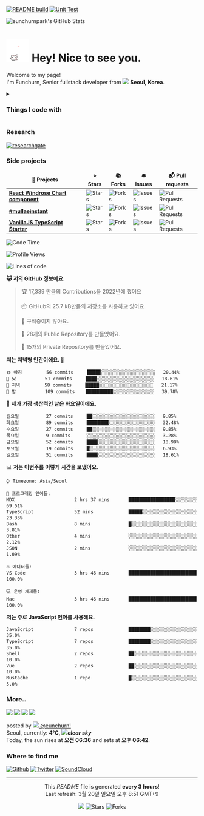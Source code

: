 [![README build](https://github.com/eunchurnpark/eunchurnpark/actions/workflows/main.yml/badge.svg)](https://github.com/eunchurnpark/eunchurnpark/actions/workflows/main.yml) [![Unit Test](https://github.com/eunchurnpark/eunchurnpark/actions/workflows/unit-test.yml/badge.svg)](https://github.com/eunchurnpark/eunchurnpark/actions/workflows/unit-test.yml)

![eunchurnpark's GitHub Stats](https://github-readme-stats.vercel.app/api?username=eunchurnpark&show_icons=true)

<h1><img src="kitty_chase_heart.gif" width="60"/> Hey! Nice to see you.</h1>

<p>Welcome to my page! </br> I'm Eunchurn, Senior fullstack developer from <img src="https://upload.wikimedia.org/wikipedia/commons/0/09/Flag_of_South_Korea.svg" width="13"/> <b>Seoul, Korea</b>. </p>

<details>
<summary><h3>Things I code with</h3></summary>
<p>
  <img alt="TypeScript" src="https://img.shields.io/badge/-TypeScript-007ACC?style=flat-square&logo=typescript&logoColor=white" />
  <img alt="Python" src="https://img.shields.io/badge/-python-3776AB?style=flat-square&logo=python&logoColor=white" />
  <img alt="Go" src="https://img.shields.io/badge/-Go-00ADD8?style=flat-square&logo=go&logoColor=white" />
  <img alt="React" src="https://img.shields.io/badge/-React-45b8d8?style=flat-square&logo=react&logoColor=white" />
  <img alt="html5" src="https://img.shields.io/badge/-HTML5-E34F26?style=flat-square&logo=html5&logoColor=white" />
  <img alt="css3" src="https://img.shields.io/badge/-CSS3-1572B6?style=flat-square&logo=css3&logoColor=white" />
  <img alt="JavaScript" src="https://img.shields.io/badge/-JavaScript-F7DF1E?style=flat-square&logo=javascript&logoColor=white" />
  <img alt="Babel" src="https://img.shields.io/badge/-Babel-F9DC3E?style=flat-square&logo=babel&logoColor=white" />
  <img alt="Svelte" src="https://img.shields.io/badge/-Svelte-FF3E00?style=flat-square&logo=svelte&logoColor=white" />
  <img alt="webcomponent" src="https://img.shields.io/badge/-webcomponent-29ABE2?style=flat-square&logo=webcomponents.org&logoColor=white" />
  <img alt="Electron" src="https://img.shields.io/badge/-Electron-47848F?style=flat-square&logo=electron&logoColor=white" />
  <img alt="Next" src="https://img.shields.io/badge/-Nextjs-000000?style=flat-square&logo=next.js&logoColor=white" />
  <img alt="Gatsby" src="https://img.shields.io/badge/-Gatsby-663399?style=flat-square&logo=gatsby&logoColor=white" />
  <img alt="PWA" src="https://img.shields.io/badge/-PWA-5A0FC8?style=flat-square&logo=pwa&logoColor=white" />
  <img alt="Webpack" src="https://img.shields.io/badge/-Webpack-8DD6F9?style=flat-square&logo=webpack&logoColor=white" /> 
  <img alt="Gulp" src="https://img.shields.io/badge/-Gulp-CF4647?style=flat-square&logo=gulp&logoColor=white" />
  <img alt="Docker" src="https://img.shields.io/badge/-Docker-46a2f1?style=flat-square&logo=docker&logoColor=white" />
  <img alt="Kubernetes" src="https://img.shields.io/badge/-Kubernetes-326CE5?style=flat-square&logo=kubernetes&logoColor=white" />
  <img alt="github" src="https://img.shields.io/badge/-Github-181717?style=flat-square&logo=github&logoColor=white" />
  <img alt="github actions" src="https://img.shields.io/badge/-Github_Actions-2088FF?style=flat-square&logo=github-actions&logoColor=white" />
  <img alt="WhiteSource" src="https://img.shields.io/badge/-WhiteSource-161D4E?style=flat-square&logo=whitesource&logoColor=white" />
  <img alt="RenovateBot" src="https://img.shields.io/badge/-RenovateBot-1A1F6C?style=flat-square&logo=renovatebot&logoColor=white" />
  <img alt="bitbucket" src="https://img.shields.io/badge/-Bitbucket-0052CC?style=flat-square&logo=bitbucket&logoColor=white" />
  <img alt="Apollo" src="https://img.shields.io/badge/-Apollo%20GraphQL-311C87?style=flat-square&logo=apollo-graphql&logoColor=white" />
  <img alt="GraphQL" src="https://img.shields.io/badge/-GraphQL-E10098?style=flat-square&logo=graphql&logoColor=white" />
  <img alt="MobX" src="https://img.shields.io/badge/-MobX-FF9955?style=flat-square&logo=mobx&logoColor=white" />
  <img alt="Redux" src="https://img.shields.io/badge/-Redux-764ABC?style=flat-square&logo=redux&logoColor=white" />
  <img alt="react-router" src="https://img.shields.io/badge/-React%20Router-CA4245?style=flat-square&logo=react-router&logoColor=white" />
  <img alt="Prisma" src="https://img.shields.io/badge/-Prisma-0C3249?style=flat-square&logo=prisma&logoColor=white" />
  <img alt="Styled Components" src="https://img.shields.io/badge/-Styled_Components-db7092?style=flat-square&logo=styled-components&logoColor=white" />
  <img alt="Material UI" src="https://img.shields.io/badge/-MUI-0081CB?style=flat-square&logo=mui&logoColor=white" />
  <img alt="Material Design" src="https://img.shields.io/badge/-Material%20Design-0081CB?style=flat-square&logo=material-design&logoColor=white" />
  <img alt="pypi" src="https://img.shields.io/badge/-PyPI-3775A9?style=flat-square&logo=pypi&logoColor=white" />
  <img alt="NumPy" src="https://img.shields.io/badge/-NumPy-013243?style=flat-square&logo=numpy&logoColor=white" />
  <img alt="SciPy" src="https://img.shields.io/badge/-scipy-8CAAE6?style=flat-square&logo=scipy&logoColor=white" />
  <img alt="scikit-learn" src="https://img.shields.io/badge/-scikitLearn-F7931E?style=flat-square&logo=scikit-learn&logoColor=white" />
  <img alt="TensorFlow" src="https://img.shields.io/badge/-tensorflow-FF6F00?style=flat-square&logo=tensorflow&logoColor=white" />
  <img alt="pyTorch" src="https://img.shields.io/badge/-PyTorch-EE4C2C?style=flat-square&logo=pytorch&logoColor=white" />
  <img alt="Django" src="https://img.shields.io/badge/-Django-092E20?style=flat-square&logo=django&logoColor=white" />
  <img alt="NestJs" src="https://img.shields.io/badge/-NestJs-ea2845?style=flat-square&logo=nestjs&logoColor=white" />
  <img alt="npm" src="https://img.shields.io/badge/-NPM-CB3837?style=flat-square&logo=npm&logoColor=white" />
  <img alt="yarn" src="https://img.shields.io/badge/-yarn-2C8EBB?style=flat-square&logo=yarn&logoColor=white" />
  <img alt="express" src="https://img.shields.io/badge/-Express-000000?style=flat-square&logo=express&logoColor=white" />
  <img alt="socket.io" src="https://img.shields.io/badge/-Socket.io-010101?style=flat-square&logo=socket.io&logoColor=white" />
  <img alt="fastify" src="https://img.shields.io/badge/-Fastify-000000?style=flat-square&logo=fastify&logoColor=white" />
  <img alt="flask" src="https://img.shields.io/badge/-Flask-000000?style=flat-square&logo=flask&logoColor=white" />
  <img alt="jekyll" src="https://img.shields.io/badge/-Jekyll-CC0000?style=flat-square&logo=jekyll&logoColor=white" />
  <img alt="Rollup" src="https://img.shields.io/badge/-Rollup-EC4A3F?style=flat-square&logo=rollup.js&logoColor=white" />
  <img alt="lerna" src="https://img.shields.io/badge/-lerna-2F0268?style=flat-square&logo=lerna&logoColor=white" />
  <img alt="d3js" src="https://img.shields.io/badge/-D3.js-F9A03C?style=flat-square&logo=d3.js&logoColor=white" />
  <img alt="Three.js" src="https://img.shields.io/badge/-Three.js-000000?style=flat-square&logo=three.js&logoColor=white" />
  <img alt="webGL" src="https://img.shields.io/badge/-WebGL-990000?style=flat-square&logo=webgl&logoColor=white" />
  <img alt="Prettier" src="https://img.shields.io/badge/-Prettier-F7B93E?style=flat-square&logo=prettier&logoColor=white" />
  <img alt="ESLint" src="https://img.shields.io/badge/-ESLint-4B32C3?style=flat-square&logo=eslint&logoColor=white" />
  <img alt="MongoDB" src="https://img.shields.io/badge/-MongoDB-13aa52?style=flat-square&logo=mongodb&logoColor=white" />
  <img alt="MySQL" src="https://img.shields.io/badge/-MySQL-4479A1?style=flat-square&logo=mysql&logoColor=white" />
  <img alt="PostgreSQL" src="https://img.shields.io/badge/-PostgreSQL-4169E1?style=flat-square&logo=postgresql&logoColor=white" />
  <img alt="Nodejs" src="https://img.shields.io/badge/-Nodejs-43853d?style=flat-square&logo=Node.js&logoColor=white" />
  <img alt="ts-node" src="https://img.shields.io/badge/-tsnode-3178C6?style=flat-square&logo=ts-node&logoColor=white" />
  <img alt="Deno" src="https://img.shields.io/badge/-Deno-000000?style=flat-square&logo=deno&logoColor=white" />
  <img alt="Codecov" src="https://img.shields.io/badge/-Codecov-F01F7A?style=flat-square&logo=codecov&logoColor=white" />
  <img alt="Storybook" src="https://img.shields.io/badge/-Storybook-FF4785?style=flat-square&logo=storybook&logoColor=white" />
  <img alt="Jest" src="https://img.shields.io/badge/-Jest-C21325?style=flat-square&logo=jest&logoColor=white" />
  <img alt="Serverless" src="https://img.shields.io/badge/-Serverless-FD5750?style=flat-square&logo=serverless&logoColor=white" />
  <img alt="Redis" src="https://img.shields.io/badge/-Redis-DC382D?style=flat-square&logo=redis&logoColor=white" />
  <img alt="apache kafka" src="https://img.shields.io/badge/-Apache%20Kafka-231F20?style=flat-square&logo=apache-kafka&logoColor=white" />
  <img alt="MQTT" src="https://img.shields.io/badge/-MQTT-3C5280?style=flat-square&logo=eclipse-mosquitto&logoColor=white" />
  <img alt="Sass" src="https://img.shields.io/badge/-SASS-CC6699?style=flat-square&logo=sass&logoColor=white" />
  <img alt="PostCSS" src="https://img.shields.io/badge/-PostCSS-DD3A0A?style=flat-square&logo=postcss&logoColor=white" />
  <img alt="LESS" src="https://img.shields.io/badge/-Less-1D365D?style=flat-square&logo=less&logoColor=white" />
  <img alt="Tailwind CSS" src="https://img.shields.io/badge/-Tailwind%20CSS-06B6D4?style=flat-square&logo=tailwind-css&logoColor=white" />
  <img alt="Bulma" src="https://img.shields.io/badge/-Bulma-00D1B2?style=flat-square&logo=bulma&logoColor=white" />
  <img alt="SVGO" src="https://img.shields.io/badge/-SVGO-3E7FC1?style=flat-square&logo=svgo&logoColor=white" />
  <img alt="Storybook" src="https://img.shields.io/badge/-Storybook-FF4785?style=flat-square&logo=storybook&logoColor=white" />
  <img alt="d3.js" src="https://img.shields.io/badge/-D3.js-F9A03C?style=flat-square&logo=d3.js&logoColor=white" />
  <img alt="Firebase" src="https://img.shields.io/badge/-Firebase-FFCA28?style=flat-square&logo=firebase&logoColor=white" />
  <img alt="Linux" src="https://img.shields.io/badge/-linux-FCC624?style=flat-square&logo=linux&logoColor=white" />
  <img alt="RHEL" src="https://img.shields.io/badge/-Red%20Hat-EE0000?style=flat-square&logo=red-hat&logoColor=white" />
  <img alt="Debian" src="https://img.shields.io/badge/-Debian-A81D33?style=flat-square&logo=debian&logoColor=white" />
  <img alt="CentOS" src="https://img.shields.io/badge/-CentOS-262577?style=flat-square&logo=centos&logoColor=white" />
  <img alt="Fedora" src="https://img.shields.io/badge/-Fedora-51A2DA?style=flat-square&logo=fedora&logoColor=white" />
  <img alt="Gentoo" src="https://img.shields.io/badge/-Gentoo-54487A?style=flat-square&logo=gentoo&logoColor=white" />
  <img alt="FreeBSD" src="https://img.shields.io/badge/-FreeBSD-AB2B28?style=flat-square&logo=freebsd&logoColor=white" />
  <img alt="raspi" src="https://img.shields.io/badge/-Raspberry%20Pi-A22846?style=flat-square&logo=raspberry-pi&logoColor=white" />
  <img alt="git" src="https://img.shields.io/badge/-Git-F05032?style=flat-square&logo=git&logoColor=white" />
  <img alt="github pages" src="https://img.shields.io/badge/-Gitub%20Pages-222222?style=flat-square&logo=github-pages&logoColor=white" />
  <img alt="Babel" src="https://img.shields.io/badge/-Babel-F9DC3E?style=flat-square&logo=babel&logoColor=white" />
  <img alt="LabVIEW" src="https://img.shields.io/badge/-LabVIEW-FFDB00?style=flat-square&logo=labview&logoColor=white" />
  <img alt="MATLAB" src="https://img.shields.io/badge/-MATLAB-0076A8?style=flat-square&logo=mathworks&logoColor=white" />
  <img alt="R" src="https://img.shields.io/badge/-R-276DC3?style=flat-square&logo=r&logoColor=white" />
  <img alt="OAS" src="https://img.shields.io/badge/-OpenAPI%20Initiative-6BA539?style=flat-square&logo=openapi-initiative&logoColor=white" />
  <img alt="Swagger" src="https://img.shields.io/badge/-Swagger-85EA2D?style=flat-square&logo=swagger&logoColor=white" />
  <img alt="Ajv" src="https://img.shields.io/badge/-Ajv-23C8D2?style=flat-square&logo=ajv&logoColor=white" />
  <img alt="NGINX" src="https://img.shields.io/badge/-NGINX-269539?style=flat-square&logo=nginx&logoColor=white" />
  <img alt="netlify" src="https://img.shields.io/badge/-netlify-00C7B7?style=flat-square&logo=netlify&logoColor=white" />
  <img alt="LaTeX" src="https://img.shields.io/badge/-LaTeX-008080?style=flat-square&logo=latex&logoColor=white" />
  <img alt="semver" src="https://img.shields.io/badge/-semver-3F4551?style=flat-square&logo=semver&logoColor=white" />
  <img alt="autoscalinggroup" src="https://img.shields.io/badge/-Auto%20Scaling%20Group-FE9400?style=flat-square&logo=amazon&logoColor=white" />
  <img alt="codedeploy" src="https://img.shields.io/badge/-Code%20Deploy-71973C?style=flat-square&logo=amazon-aws&logoColor=white" />
  <img alt="aws-s3" src="https://img.shields.io/badge/-AWS%20S3-569A31?style=flat-square&logo=amazon-s3&logoColor=white" />
  <img alt="aws-rds" src="https://img.shields.io/badge/-AWS%20RDS-2A6DB4?style=flat-square&logo=amazon-aws&logoColor=white" />
  <img alt="aws-lambda" src="https://img.shields.io/badge/-AWS%20Lambda-F37A23?style=flat-square&logo=aws-lambda&logoColor=white" />
  <img alt="aws-documentdb" src="https://img.shields.io/badge/-DocumentDB-272727?style=flat-square&logo=amazon&logoColor=white" />
  <img alt="aws-ampliify" src="https://img.shields.io/badge/-Amplify-FF9900?style=flat-square&logo=aws-amplify&logoColor=white" />
  <img alt="ngrok" src="https://img.shields.io/badge/-ngrok-1F1E37?style=flat-square&logo=ngrok&logoColor=white" />
  <img alt="cloudflare" src="https://img.shields.io/badge/-Cloudflare-F38020?style=flat-square&logo=cloudflare&logoColor=white" />
  <img alt="nginx" src="https://img.shields.io/badge/-NGINX-009639?style=flat-square&logo=nginx&logoColor=white" />
  <img alt="codesandbox" src="https://img.shields.io/badge/-CodeSandbox-F38020?style=flat-square&logo=codesandbox&logoColor=white" />
  <img alt="iterm2" src="https://img.shields.io/badge/-iTerm2-000000?style=flat-square&logo=iterm2&logoColor=white" />
  <img alt="jupyter" src="https://img.shields.io/badge/-Jupyter-F37626?style=flat-square&logo=jupyter&logoColor=white" />
  <img alt="vscode" src="https://img.shields.io/badge/-Visual%20Studio%20Code-007ACC?style=flat-square&logo=visual-studio-code&logoColor=white" />
  <img alt="notion" src="https://img.shields.io/badge/-Notion-000000?style=flat-square&logo=notion&logoColor=white" />
  <img alt="postman" src="https://img.shields.io/badge/-Postman-FF6C37?style=flat-square&logo=postman&logoColor=white" />
</p>
<h3>Things I play with</h3>
<p>
  <img alt="ableton live" src="https://img.shields.io/badge/-Ableton%20Live-000000?style=flat-square&logo=ableton-live&logoColor=white" />
  <img alt="protools" src="https://img.shields.io/badge/-Pro%20Tools-7ACB10?style=flat-square&logo=pro-tools&logoColor=white" />
  <img alt="cycling 74" src="https://img.shields.io/badge/-Cycling%20'74-111111?style=flat-square&logo=cycling-%2774&logoColor=white" />
  <img alt="max" src="https://img.shields.io/badge/-Max-525252?style=flat-square&logo=max&logoColor=white" />
  <img alt="midi" src="https://img.shields.io/badge/-MIDI-000000?style=flat-square&logo=midi&logoColor=white" />
  <img alt="reason" src="https://img.shields.io/badge/-Reason-DD4B39?style=flat-square&logo=reason&logoColor=white" />
  <img alt="pioneer dj" src="https://img.shields.io/badge/-Pioneer%20DJ-1A1928?style=flat-square&logo=pioneer-dj&logoColor=white" />
  <img alt="apple music" src="https://img.shields.io/badge/-Apple%20Music-FA243C?style=flat-square&logo=apple-music&logoColor=white" />
  <img alt="bandcamp" src="https://img.shields.io/badge/-Bandcamp-408294?style=flat-square&logo=bandcamp&logoColor=white" />
  <img alt="beatport" src="https://img.shields.io/badge/-Beatport-408294?style=flat-square&logo=beatport&logoColor=white" />
  <img alt="mixcloud" src="https://img.shields.io/badge/-Mixcloud-5000FF?style=flat-square&logo=mixcloud&logoColor=white" />
  <img alt="shazam" src="https://img.shields.io/badge/-Shazam-0088FF?style=flat-square&logo=shazam&logoColor=white" />
  <img alt="steinberg" src="https://img.shields.io/badge/-Steinberg-C90827?style=flat-square&logo=steinberg&logoColor=white" />
  <img alt="bmw" src="https://img.shields.io/badge/-BMW-0066B1?style=flat-square&logo=bmw&logoColor=white" />
  <img alt="strava" src="https://img.shields.io/badge/-Strava-FC4C02?style=flat-square&logo=strava&logoColor=white" />
</p>
</details>
<h3>Research</h3>
<p>
  <a href="https://www.researchgate.net/profile/Eunchurn-Park-2" target="_blank"><img alt="researchgate" src="https://img.shields.io/badge/-ResearchGate-00CCBB?style=flat-square&logo=researchgate&logoColor=white" /></a>
</p>
<h3>Side projects</h3>
<table>
  <thead align="center">
    <tr border: none;>
      <td><b>🎁 Projects</b></td>
      <td><b>⭐ Stars</b></td>
      <td><b>📚 Forks</b></td>
      <td><b>🛎 Issues</b></td>
      <td><b>📬 Pull requests</b></td>
    </tr>
  </thead>
  <tbody>
    <tr>
      <td><a href="https://github.com/eunchurn/windrose-chart"><b>React Windrose Chart component</b></a></td>
      <td><img alt="Stars" src="https://img.shields.io/github/stars/eunchurn/windrose-chart?style=flat-square&labelColor=343b41"/></td>
      <td><img alt="Forks" src="https://img.shields.io/github/forks/eunchurn/windrose-chart?style=flat-square&labelColor=343b41"/></td>
      <td><img alt="Issues" src="https://img.shields.io/github/issues/eunchurn/windrose-chart?style=flat-square&labelColor=343b41"/></td>
      <td><img alt="Pull Requests" src="https://img.shields.io/github/issues-pr/eunchurn/windrose-chart?style=flat-square&labelColor=343b41"/></td>
    </tr>
	  <tr>
      <td><a href="https://github.com/eunchurn/mullae-instant"><b>#mullaeinstant</b></a></td>
      <td><img alt="Stars" src="https://img.shields.io/github/stars/eunchurn/mullae-instant?style=flat-square&labelColor=343b41"/></td>
      <td><img alt="Forks" src="https://img.shields.io/github/forks/eunchurn/mullae-instant?style=flat-square&labelColor=343b41"/></td>
      <td><img alt="Issues" src="https://img.shields.io/github/issues/eunchurn/mullae-instant?style=flat-square&labelColor=343b41"/></td>
      <td><img alt="Pull Requests" src="https://img.shields.io/github/issues-pr/eunchurn/mullae-instant?style=flat-square&labelColor=343b41"/></td>
    </tr>
    <tr>
      <td><a href="https://github.com/eunchurn/vanillajs-typescript-gulp-project-boilerplate"><b>VanillaJS TypeScript Starter</b></a></td>
      <td><img alt="Stars" src="https://img.shields.io/github/stars/eunchurn/vanillajs-typescript-gulp-project-boilerplate?style=flat-square&labelColor=343b41"/></td>
      <td><img alt="Forks" src="https://img.shields.io/github/forks/eunchurn/vanillajs-typescript-gulp-project-boilerplate?style=flat-square&labelColor=343b41"/></td>
      <td><img alt="Issues" src="https://img.shields.io/github/issues/eunchurn/vanillajs-typescript-gulp-project-boilerplate?style=flat-square&labelColor=343b41"/></td>
      <td><img alt="Pull Requests" src="https://img.shields.io/github/issues-pr/thmsgbrt/nodejs-typescript-express-apollo-graphql-starter?style=flat-square&labelColor=343b41"/></td>
    </tr>
  </tbody>
</table>

<!--START_SECTION:waka-->
![Code Time](http://img.shields.io/badge/Code%20Time-2%2C787%20hrs%2029%20mins-blue)

![Profile Views](http://img.shields.io/badge/Profile%20Views-4-blue)

![Lines of code](https://img.shields.io/badge/%EC%A0%80%EB%8A%94%20%EC%97%AC%ED%83%9C%EA%B9%8C%EC%A7%80%20-111%20Thousand%20%EC%A4%84%EC%9D%98%20%EC%BD%94%EB%93%9C%EB%A5%BC%20%EC%9E%91%EC%84%B1%ED%96%88%EC%96%B4%EC%9A%94.-blue)

**🐱 저의 GitHub 정보에요.** 

> 🏆 17,339 만큼의 Contributions을 2022년에 했어요
 > 
> 📦 GitHub의 25.7 kB만큼의 저장소를 사용하고 있어요. 
 > 
> 🚫 구직중이지 않아요.
 > 
> 📜 28개의 Public Repository를 만들었어요. 
 > 
> 🔑 15개의 Private Repository를 만들었어요.  
 > 
**저는 저녁형 인간이에요. 🦉** 

```text
🌞 아침         56 commits     █████░░░░░░░░░░░░░░░░░░░░   20.44% 
🌆 낮　         51 commits     ████░░░░░░░░░░░░░░░░░░░░░   18.61% 
🌃 저녁         58 commits     █████░░░░░░░░░░░░░░░░░░░░   21.17% 
🌙 밤　         109 commits    ██████████░░░░░░░░░░░░░░░   39.78%

```
📅 **제가 가장 생산적인 날은 화요일이에요.** 

```text
월요일          27 commits     ██░░░░░░░░░░░░░░░░░░░░░░░   9.85% 
화요일          89 commits     ████████░░░░░░░░░░░░░░░░░   32.48% 
수요일          27 commits     ██░░░░░░░░░░░░░░░░░░░░░░░   9.85% 
목요일          9 commits      ░░░░░░░░░░░░░░░░░░░░░░░░░   3.28% 
금요일          52 commits     ████░░░░░░░░░░░░░░░░░░░░░   18.98% 
토요일          19 commits     █░░░░░░░░░░░░░░░░░░░░░░░░   6.93% 
일요일          51 commits     ████░░░░░░░░░░░░░░░░░░░░░   18.61%

```


📊 **저는 이번주를 이렇게 시간을 보냈어요.** 

```text
⌚︎ Timezone: Asia/Seoul

💬 프로그래밍 언어들: 
MDX                      2 hrs 37 mins       █████████████████░░░░░░░░   69.51% 
TypeScript               52 mins             █████░░░░░░░░░░░░░░░░░░░░   23.35% 
Bash                     8 mins              █░░░░░░░░░░░░░░░░░░░░░░░░   3.81% 
Other                    4 mins              ░░░░░░░░░░░░░░░░░░░░░░░░░   2.12% 
JSON                     2 mins              ░░░░░░░░░░░░░░░░░░░░░░░░░   1.09%

🔥 에디터들: 
VS Code                  3 hrs 46 mins       █████████████████████████   100.0%

💻 운영 체제들: 
Mac                      3 hrs 46 mins       █████████████████████████   100.0%

```

**저는 주로 JavaScript 언어를 사용해요.** 

```text
JavaScript               7 repos             ████████░░░░░░░░░░░░░░░░░   35.0% 
TypeScript               7 repos             ████████░░░░░░░░░░░░░░░░░   35.0% 
Shell                    2 repos             ██░░░░░░░░░░░░░░░░░░░░░░░   10.0% 
Vue                      2 repos             ██░░░░░░░░░░░░░░░░░░░░░░░   10.0% 
Mustache                 1 repo              █░░░░░░░░░░░░░░░░░░░░░░░░   5.0%

```



<!--END_SECTION:waka-->

<h3>More..</h3>
<p><img width="200" src="https:&#x2F;&#x2F;cdn1.picuki.com&#x2F;hosted-by-instagram&#x2F;q&#x3D;0exhNuNYnjBcaS3SYdxKjf8C2OJ0WgxSZ60STLepjSVmIR1vLHOapZA0mpCj4yRwKwVlASuRYz1n4YwrU1lVDz15PkfWTbGPST5T7a+bUe6jvDRk%7C%7CJ9lk7s0KXIXZn6n9MAlUmGpNWwSDv5PHL%7C%7Clo79UvOa0LGFq8zCXW%7C%7CdEnGZK55f0Z7F9mt9wuuS4jkja45BsNz5F%7C%7CH8kKl1lptvN%7C%7C3dbEvf0PMd6trV2QaUNh4kG5OKopCu7Lm4rbzMvR2PZhYXCoOELhn7EU2Ap%7C%7CF6zEvpqe20m2WGagjwy9Jgg1YyEE59Uw%7C%7CQy4Y%7C%7CxfUc2EkUtohBjzbWfkSedRWeL%7C%7CmJz4ibQwbHsJbNy4Jr4eKPNavrdlTuTRJXJLL9WT00iIeTTA1r3csaePvcIo5N7NPVm2AqZ11Xke+XY0BlcEAQMjDHWWsAjZtnIkYvizXnTvS6HpFpsksq9I+A&#x3D;" /> <img width="200" src="https:&#x2F;&#x2F;cdn1.picuki.com&#x2F;hosted-by-instagram&#x2F;q&#x3D;0exhNuNYnjBcaS3SYdxKjf8C2OJ0Wg9SZ60STLepjSVmIR1vLHOapZA0mpCj4yRwKwVlASuRYz1l7I4rVFxUDD17OkDXTLSJRTtT6KWeUe6gvDZl8pVplbwyK3MWbHGu9ssoUmCpNWwSDv5PHL%7C%7Clo7ge+OXucjMBpi2XMLQT9zJBpY6uSKVKz8J1pJ2Jg3Tt%7C%7C9kiJzJE5m4vMAQspMqP52hEX%7C%7CD+O8BnsaBwVLYBxMQK5qnRlSaHEmw+Jj8uT3agtIj+kOYA2HDHVmIerXGQdqwwDnQhg1u84z53poJzgaOFJrR30%7C%7CRonobmbVdKdipuoxkzsba7k3Pgb0KI%7C%7CmJzhWPQwO7mP6pgqZ2tdaOidO+k7nL5aeb3Wa5pEDc9FtSHYwrsEtuzUeFBzo18T+5g+Hu0xFSNTb%7C%7CG0wlVJXNFhmndXsEpEqzI4emb%7C%7CHTvkTSK%7C%7CVA5lsrjKA&#x3D;&#x3D;" /> <img width="200" src="https:&#x2F;&#x2F;cdn1.picuki.com&#x2F;hosted-by-instagram&#x2F;q&#x3D;0exhNuNYnjBcaS3SYdxKjf8C2OJ0WgxSZ60STLepjSVmIR1vLHOapZA0mpCj4yRwKwVlASuRYz1k4oMpWFpXDT17NU3dQbCATTZU56qdU+bN1TVj959pl7szKXQZYXGn88cpVAmYdSgIGaYDG7uo%7C%7CesJ+fPucjcBojOMNbBGmDdttdCwFahlza4lsfe4kx2xu5xncG114WNxahlw5OLUqQUCSKnjMcF6saR5UvoIjNBQpr6gmCG2GGM5b295BTGS9IjOkqg8iyDXdzQspjD3FO8EIU8hjl246kAV46U%7C%7Cpa27G481+MZhsqruZ1lBWmhm+jVMlpDtuiTvSUGI%7C%7CgVRwGKOlf7lNPEu+8WgGtKpDI3llAvJdKTKDrlAemw1Wfv0V2vMDtagBPsUncYZOasa4nya+S67VrTV8gQ3CzAX1WbYKMJTFdjb+6GnzWTZhmDZogE9yJ8&#x3D;" /> <img width="200" src="https:&#x2F;&#x2F;cdn1.picuki.com&#x2F;hosted-by-instagram&#x2F;q&#x3D;0exhNuNYnjBcaS3SYdxKjf8C2OJ0Wg9SZ60STLepjSVmIR1vLHOapZA0mpCj4yRwKwVlASuRYz5j5IwvUllQCj17NULWTreKRT1U7KqaUubN2zRh%7C%7CJJglro8LnQeYHSv9sElVAmYdSgIGaYDG7uo+qhT5aGuO1lQpTb9d7JGmC4E5ZObS6olhMF4pJ2Jg3Tt%7C%7C9kiJzJE5m4vMAQspMqP52hEX%7C%7CD+O8BnsaBwVLYBxMQK5qnRlSaHEmw+Jj8uTnagtIj+kOYA2AL9YQcS3mCVVbkoDnQhlXGTsxN3poJzgaOFJrR30%7C%7CRonobmbVdKdipuoxkzsba7k3Pgb0KI%7C%7CmJzhWPQwO7mP6pgqZ2tdaOidO+w%7C%7CjmYUYLWErJrdXcnA+blcFryK%7C%7CeuL81zjpJONtZYjk%7C%7Ck3jbvJob2ihE8NXNFhmndXsEpEKjNnOmb%7C%7CHTvkTSK%7C%7CVA5lsrjKA&#x3D;&#x3D;" /></p>
<p>posted by <a href="https://www.instagram.com/eunchurn/" target="_blank"><img src="https://upload.wikimedia.org/wikipedia/commons/thumb/e/e7/Instagram_logo_2016.svg/1024px-Instagram_logo_2016.svg.png" width="20"/> @eunchurn!</a><br />Seoul, currently: <b> 4°C, <img width="20" src="http:&#x2F;&#x2F;openweathermap.org&#x2F;img&#x2F;wn&#x2F;01n@2x.png" /><i>clear sky</i></b><br />Today, the sun rises at <b>오전 06:36</b> and sets at <b>오후 06:42</b>.</p>
<h3>Where to find me</h3>
<p><a href="https://github.com/eunchurnpark" target="_blank"><img alt="Github" src="https://img.shields.io/badge/GitHub-%2312100E.svg?&style=for-the-badge&logo=Github&logoColor=white" /></a> <a href="https://twitter.com/eunchurn" target="_blank"><img alt="Twitter" src="https://img.shields.io/badge/twitter-%231DA1F2.svg?&style=for-the-badge&logo=twitter&logoColor=white" /></a> <a href="https://soundcloud.com/eunchurn"><img alt="SoundCloud" src="https://img.shields.io/badge/-SoundCloud-FF3300?style=for-the-badge&logo=soundcloud&logoColor=white" /></a></p>

------------
<p align="center">This <i>README</i> file is generated <b>every 3 hours</b>!</br>Last refresh: 3월 20일 일요일 오후 8:51 GMT+9<br />
<p align="center"><img src="https://github.com/eunchurn/eunchurn/workflows/README%20build/badge.svg" /> <img alt="Stars" src="https://img.shields.io/github/stars/eunchurn/eunchurn?style=flat-square&labelColor=343b41"/> <img alt="Forks" src="https://img.shields.io/github/forks/eunchurn/eunchurn?style=flat-square&labelColor=343b41"/></p>
